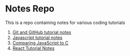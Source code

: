 # Notes Repo

This is a repo containing notes for various coding tutorials

1. [Git and GitHub tutorial notes](https://github.com/Katie10sfeldt/githubTest/blob/master/git_github_notes.md)
2. [Javascript tutorial notes](https://github.com/Katie10sfeldt/githubTest/blob/master/javascript.md)
3. [Comparing JavaScript to C](https://github.com/Katie10sfeldt/notes-repo/blob/master/js-c.md)
4. [React Tutorial Notes](https://github.com/Katie10sfeldt/notes-repo/blob/master/react.md)
